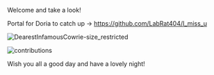 Welcome and take a look!

Portal for Doria to catch up -> https://github.com/LabRat404/I_miss_u

![DearestInfamousCowrie-size_restricted](https://user-images.githubusercontent.com/44639057/211350519-bd02d104-b2f6-46ab-9558-e6dee99264d7.gif)

![contributions](https://user-images.githubusercontent.com/44639057/211349650-c37efe6d-1707-4550-8d06-8bae55f23cee.svg)


Wish you all a good day and have a lovely night! 

